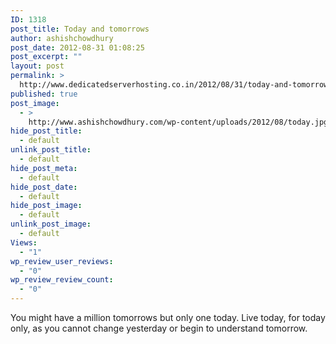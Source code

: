 ```yaml
---
ID: 1318
post_title: Today and tomorrows
author: ashishchowdhury
post_date: 2012-08-31 01:08:25
post_excerpt: ""
layout: post
permalink: >
  http://www.dedicatedserverhosting.co.in/2012/08/31/today-and-tomorrows/
published: true
post_image:
  - >
    http://www.ashishchowdhury.com/wp-content/uploads/2012/08/today.jpg
hide_post_title:
  - default
unlink_post_title:
  - default
hide_post_meta:
  - default
hide_post_date:
  - default
hide_post_image:
  - default
unlink_post_image:
  - default
Views:
  - "1"
wp_review_user_reviews:
  - "0"
wp_review_review_count:
  - "0"
---
```

You might have a million tomorrows but only one today. 
Live today, for today only, as you cannot change yesterday or begin to understand tomorrow.
